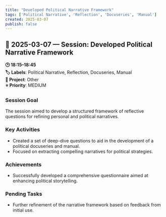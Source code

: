 ```yaml
---
title: "Developed Political Narrative Framework"
tags: ['Political Narrative', 'Reflection', 'Docuseries', 'Manual']
created: 2025-03-07
publish: false
---
```


## 📅 2025-03-07 — Session: Developed Political Narrative Framework

**🕒 18:15–18:45**  
**🏷️ Labels**: Political Narrative, Reflection, Docuseries, Manual  
**📂 Project**: Other  
**⭐ Priority**: MEDIUM  


### Session Goal
The session aimed to develop a structured framework of reflective questions for refining personal and political narratives.

### Key Activities
- Created a set of deep-dive questions to aid in the development of a political docuseries and manual.
- Focused on extracting compelling narratives for political strategies.

### Achievements
- Successfully developed a comprehensive questionnaire aimed at enhancing political storytelling.

### Pending Tasks
- Further refinement of the narrative framework based on feedback from initial use.
